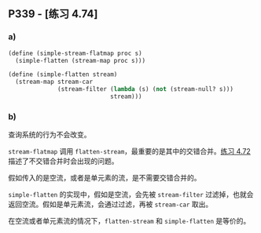 ## P339 - [练习 4.74]

### a)

``` Scheme
(define (simple-stream-flatmap proc s)
  (simple-flatten (stream-map proc s)))

(define (simple-flatten stream)
  (stream-map stream-car
              (stream-filter (lambda (s) (not (stream-null? s))) 
                             stream)))
``` 

### b)

查询系统的行为不会改变。

`stream-flatmap` 调用 `flatten-stream`，最重要的是其中的交错合并。[练习 4.72](./exercise_4_72.md) 描述了不交错合并时会出现的问题。

假如传入的是空流，或者是单元素的流，是不需要交错合并的。

`simple-flatten` 的实现中，假如是空流，会先被 `stream-filter` 过滤掉，也就会返回空流。假如是单元素流，会通过过滤，再被 `stream-car` 取出。

在空流或者单元素流的情况下，`flatten-stream` 和 `simple-flatten` 是等价的。

